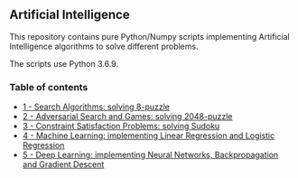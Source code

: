 ## Artificial Intelligence

This repository contains pure Python/Numpy scripts implementing Artificial Intelligence algorithms to solve different problems. 

The scripts use Python 3.6.9. 

### Table of contents

* [1 - Search Algorithms: solving 8-puzzle](https://github.com/bmarroc/artificial-intelligence/tree/main/1)
* [2 - Adversarial Search and Games: solving 2048-puzzle](https://github.com/bmarroc/artificial-intelligence/tree/main/2)
* [3 - Constraint Satisfaction Problems: solving Sudoku](https://github.com/bmarroc/artificial-intelligence/tree/main/3)
* [4 - Machine Learning: implementing Linear Regression and Logistic Regression](https://github.com/bmarroc/artificial-intelligence/tree/main/4)
* [5 - Deep Learning: implementing Neural Networks, Backpropagation and Gradient Descent](https://github.com/bmarroc/artificial-intelligence/tree/main/5)
